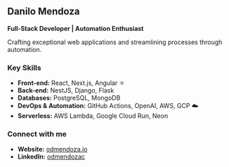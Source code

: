 ## Danilo Mendoza

**Full-Stack Developer | Automation Enthusiast**

Crafting exceptional web applications and streamlining processes through automation.

### **Key Skills**

  * **Front-end:** React, Next.js, Angular ⚛️
  * **Back-end:** NestJS, Django, Flask
  * **Databases:** PostgreSQL, MongoDB
  * **DevOps & Automation:** GitHub Actions, OpenAI, AWS, GCP ☁️
  * **Serverless:** AWS Lambda, Google Cloud Run, Neon

### **Connect with me**

  * **Website:** [odmendoza.io](http://odmendoza.io)
  * **LinkedIn:** [odmendozac](https://www.linkedin.com/in/odmendozac/)

